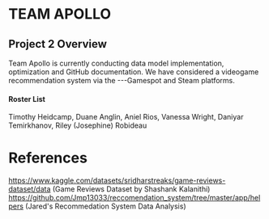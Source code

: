 # TEAM APOLLO
## Project 2 Overview
Team Apollo is currently conducting data model implementation, optimization and GitHub documentation. We have considered a videogame recommendation system via the ---Gamespot and Steam platforms.

#### Roster List
Timothy Heidcamp, Duane Anglin, Aniel Rios, Vanessa Wright, Daniyar Temirkhanov, Riley (Josephine) Robideau


# References
https://www.kaggle.com/datasets/sridharstreaks/game-reviews-dataset/data (Game Reviews Dataset by Shashank Kalanithi)
https://github.com/Jmp13033/reccomendation_system/tree/master/app/helpers (Jared's Recommedation System Data Analysis)

